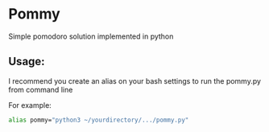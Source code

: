 # Pommy
Simple pomodoro solution implemented in python

## Usage:
I recommend you create an alias on your bash settings to run the pommy.py from command line

For example:
```bash
alias pommy="python3 ~/yourdirectory/.../pommy.py"
```


